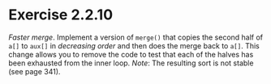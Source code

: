 # Exercise 2.2.10

*Faster merge*. Implement a version of `merge()` that copies the second half of
`a[]` to `aux[]` in *decreasing order* and then does the merge back to `a[]`.
This change allows you to remove the code to test that each of the halves has been
exhausted from the inner loop. *Note*: The resulting sort is not stable
(see page 341).